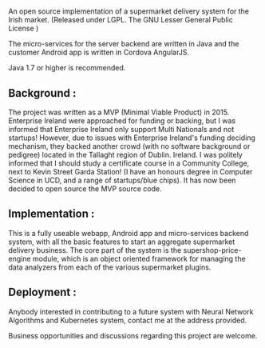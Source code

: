 # 
An open source implementation of a supermarket delivery system for the Irish market. (Released under LGPL. The GNU Lesser General Public License )

The micro-services for the server backend are written in Java and the customer Android app is written in Cordova AngularJS.

Java 1.7 or higher is recommended.


Background :
--------------
The project was written as a MVP (Minimal Viable Product) in 2015. Enterprise Ireland were approached for funding or backing, but I was informed that Enterprise Ireland only support Multi Nationals and not startups! However, due to issues with Enterprise Ireland's funding deciding mechanism, they backed another crowd (with no software background or pedigree) located in the Tallaght region of Dublin. Ireland. I was politely informed that I should study a certificate course in a Community College, next to Kevin Street Garda Station! (I have an honours degree in Computer Science in UCD, and a range of startups/blue chips). 
It has now been decided to open source the MVP source code.


Implementation :
------------------
This is a fully useable webapp, Android app and micro-services backend system, with all the basic features to start an aggregate supermarket delivery business. The core part of the system is the supershop-price-engine module, which is an object oriented framework for managing the data analyzers from each of the various supermarket plugins.


Deployment :
--------------




Anybody interested in contributing to a future system with Neural Network Algorithms and Kubernetes system, contact me at the address provided.

Business opportunities and discussions regarding this project are welcome.
